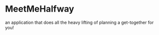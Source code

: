 # MeetMeHalfway
an application that does all the heavy lifting of planning a get-together for you! 
